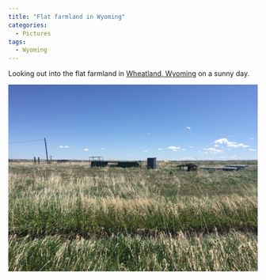 ```yaml
---
title: "Flat farmland in Wyoming"
categories:
  - Pictures
tags:
  - Wyoming
---
```

Looking out into the flat farmland in [Wheatland, Wyoming](https://en.wikipedia.org/wiki/Wheatland,_Wyoming) on a sunny day.

![The horizon is flat and the sky is blue and sunny with a few clouds. Old farm equipment is scattered around patches of wheat.](/assets/images/2016/2016-05-04-flat-farmland-in-wyoming-smaller.jpg)